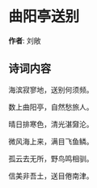 # 曲阳亭送别

**作者**: 刘敞

## 诗词内容

海滨寂寥地，送别何须频。

数上曲阳亭，自然愁旅人。

晴日排寒色，清光湛奫沦。

微风海上来，满目飞鱼鳞。

孤云去无所，野鸟鸣相驯。

信美非吾土，送目倦南津。

